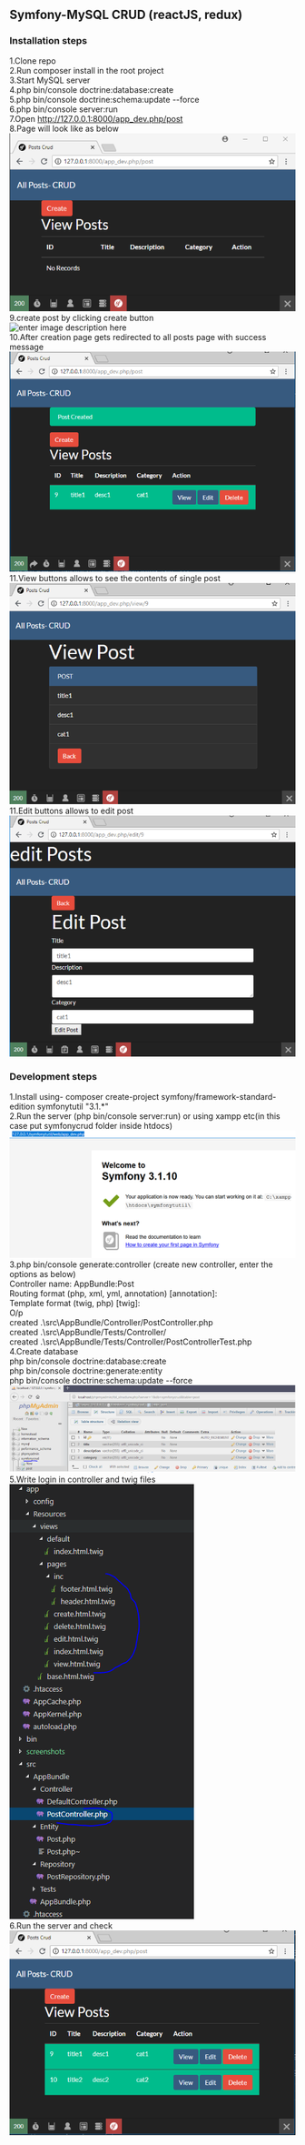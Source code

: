 ## Symfony-MySQL CRUD (reactJS, redux)  

### Installation steps  
1.Clone repo  
2.Run composer install in the root project  
3.Start MySQL server  
4.php bin/console doctrine:database:create  
5.php bin/console doctrine:schema:update --force  
6.php bin/console server:run  
7.Open http://127.0.0.1:8000/app_dev.php/post  
8.Page will look like as below  
![enter image description here](https://github.com/manojkmishra/phpsymfonycrud/blob/master/screenshots/firstpage.PNG)  
9.create post by clicking create button  
![enter image description here](https://github.com/manojkmishra/phpsymfonycrud/blob/master/screenshots/create.PNG)  
10.After creation page gets redirected to all posts page with success message   
![enter image description here](https://github.com/manojkmishra/phpsymfonycrud/blob/master/screenshots/allposts.PNG)  
11.View buttons allows to see the contents of single post     
![enter image description here](https://github.com/manojkmishra/phpsymfonycrud/blob/master/screenshots/viewpost.PNG)  
11.Edit buttons allows to edit post     
![enter image description here](https://github.com/manojkmishra/phpsymfonycrud/blob/master/screenshots/editpost.PNG)  

### Development steps  
1.Install using- composer create-project symfony/framework-standard-edition symfonytutil "3.1.*"  
2.Run the server (php bin/console server:run) or using xampp etc(in this case put symfonycrud folder inside htdocs)  
![enter image description here](https://github.com/manojkmishra/phpsymfonycrud/blob/master/screenshots/1.PNG)  
3.php bin/console generate:controller  (create new controller, enter the options as below)   
  Controller name: AppBundle:Post  
  Routing format (php, xml, yml, annotation) [annotation]:  
  Template format (twig, php) [twig]:  
O/p  
  created .\src\AppBundle/Controller/PostController.php  
  created .\src\AppBundle/Tests/Controller/  
  created .\src\AppBundle/Tests/Controller/PostControllerTest.php  
4.Create database  
php bin/console doctrine:database:create  
php bin/console doctrine:generate:entity  
php bin/console doctrine:schema:update --force  
![enter image description here](https://github.com/manojkmishra/phpsymfonycrud/blob/master/screenshots/2.PNG)  
5.Write login in controller and twig files 
![enter image description here](https://github.com/manojkmishra/phpsymfonycrud/blob/master/screenshots/3.PNG)  
6.Run the server and check  
![enter image description here](https://github.com/manojkmishra/phpsymfonycrud/blob/master/screenshots/4.PNG)  



  


